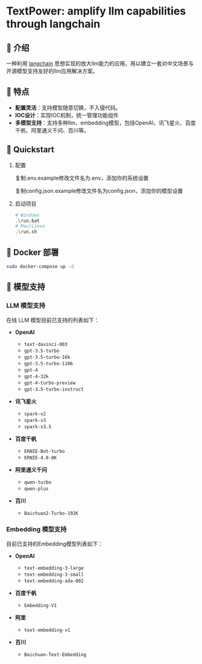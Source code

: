 # TextPower: amplify llm capabilities through langchain

## 🦊 介绍

 一种利用 [langchain](https://github.com/hwchase17/langchain) 思想实现的放大llm能力的应用，用以建立一套对中文场景与开源模型支持友好的llm应用解决方案。

## 🚩 特点

- **配置灵活**：支持模型随意切换，不入侵代码。
- **IOC设计**：实现IOC机制，统一管理功能组件
- **多模型支持**：支持多种llm、embedding模型，包括OpenAI、讯飞星火、百度千帆、阿里通义千问、百川等。

## 🌟 Quickstart

1. 配置

   复制.env.example修改文件名为.env，添加你的系统设置

   复制config.json.example修改文件名为config.json，添加你的模型设置

2. 启动项目

   ```bash
   # Windows
   .\run.bat 
   # Mac/Linux
   .\run.sh
   ```

## 🐳 Docker 部署

```bash
sudo docker-compose up -d
```

## 🚁 模型支持

### LLM 模型支持

在线 LLM 模型目前已支持的列表如下：

- **OpenAI**
  - `text-davinci-003`
  - `gpt-3.5-turbo`
  - `gpt-3.5-turbo-16k`
  - `gpt-3.5-turbo-1106`
  - `gpt-4`
  - `gpt-4-32k`
  - `gpt-4-turbo-preview`
  - `gpt-3.5-turbo-instruct`

- **讯飞星火**
  - `spark-v2`
  - `spark-v3`
  - `spark-v3.5`

- **百度千帆**
  - `ERNIE-Bot-turbo`
  - `ERNIE-4.0-8K`

- **阿里通义千问**
  - `qwen-turbo`
  - `qwen-plus`

- **百川**
  - `Baichuan2-Turbo-192K`

### Embedding 模型支持

目前已支持的Embedding模型列表如下：

- **OpenAI**
  - `text-embedding-3-large`
  - `text-embedding-3-small`
  - `text-embedding-ada-002`

- **百度千帆**
  - `Embedding-V1`

- **阿里**
  - `text-embedding-v1`

- **百川**
  - `Baichuan-Text-Embedding`
